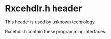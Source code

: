 # Rxcehdlr.h header


This header is used by unknown technology.

Rxcehdlr.h contain these programming interfaces:

